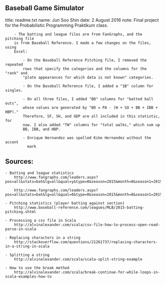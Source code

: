 ## Baseball Game Simulator

title: 	readme.txt
name: 	Jun Soo Shin
date: 	2 August 2016
note:	Final project for the Probabilistic Programming Praktikum class.
	  
	  	- The batting and league files are from FanGraphs, and the pitching file 
	  	is from Baseball Reference. I made a few changes on the files, using
	  	Excel:

		  	- On the Baseball Reference Pitching file, I removed the repeated 
			rows that specify the categories and the columns for the "rank" and 
			"plate appearances for which data is not known" categories.

		  	- On the Baseball Reference file, I added a "1B" column for singles.

		  	- On all three files, I added "BO" columns for "batted ball outs", 
		  	whose values are generated by "BO = PA - (H + SO + BB + IBB + HBP)."
		  	Therefore, SF, SH, and GDP are all included in this statistic, for
		  	now. I also added "TW" columns for "total walks," which sum up
		  	BB, IBB, and HBP.

		  	- Enrique Hernandez was spelled Kike Hernandez without the accent 
		  	  mark



## Sources:
	- Batting and league statistics
		http://www.fangraphs.com/leaders.aspx?pos=all&stats=bat&lg=all&qual=y&type=0&season=2015&month=0&season1=2015&ind=0&team=0&rost=0&age=0&filter=&players=0

		http://www.fangraphs.com/leaders.aspx?pos=all&stats=bat&lg=all&qual=0&type=0&season=2015&month=0&season1=2015&ind=0&team=0,ss&rost=0&age=0&filter=&players=0

	- Pitching statistics (player batting against section)
		http://www.baseball-reference.com/leagues/MLB/2015-batting-pitching.shtml

	- Processing a csv file in Scala
		http://alvinalexander.com/scala/csv-file-how-to-process-open-read-parse-in-scala

	- Replacing characters in a string
		http://stackoverflow.com/questions/21261737/replacing-characters-in-a-string-in-scala

	- Splitting a string
		http://alvinalexander.com/scala/scala-split-string-example

	- How to use the break method
		http://alvinalexander.com/scala/break-continue-for-while-loops-in-scala-examples-how-to

